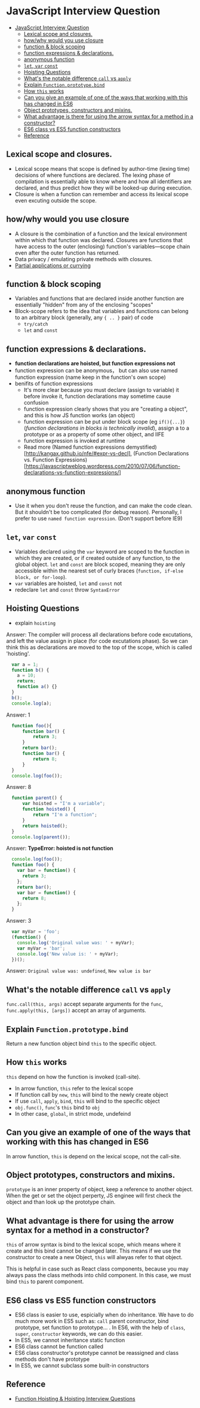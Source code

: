 # JavaScript Interview Question
- [JavaScript Interview Question](#javascript-interview-question)
  - [Lexical scope and closures.](#lexical-scope-and-closures)
  - [how/why would you use closure](#howwhy-would-you-use-closure)
  - [function & block scoping](#function--block-scoping)
  - [function expressions & declarations.](#function-expressions--declarations)
  - [anonymous function](#anonymous-function)
  - [`let`, `var` `const`](#let-var-const)
  - [Hoisting Questions](#hoisting-questions)
  - [What's the notable difference `call` vs `apply`](#whats-the-notable-difference-call-vs-apply)
  - [Explain `Function.prototype.bind`](#explain-functionprototypebind)
  - [How `this` works](#how-this-works)
  - [Can you give an example of one of the ways that working with this has changed in ES6](#can-you-give-an-example-of-one-of-the-ways-that-working-with-this-has-changed-in-es6)
  - [Object prototypes, constructors and mixins.](#object-prototypes-constructors-and-mixins)
  - [What advantage is there for using the arrow syntax for a method in a constructor?](#what-advantage-is-there-for-using-the-arrow-syntax-for-a-method-in-a-constructor)
  - [ES6 class vs ES5 function constructors](#es6-class-vs-es5-function-constructors)
  - [Reference](#reference)

## Lexical scope and closures.
  - Lexical scope means that scope is defined by author-time (lexing time) decisions of where functions are declared. The lexing phase of compilation is essentially able to know where and how all identifiers are declared, and thus predict how they will be looked-up during execution.
  - Closure is when a function can remember and access its lexical scope even excuting outside the scope.

## how/why would you use closure
  - A closure is the combination of a function and the lexical environment within which that function was declared. Closures are functions that have access to the outer (enclosing) function's variables—scope chain even after the outer function has returned.
  - Data privacy / emulating private methods with closures.
  - [Partial applications or currying](https://medium.com/javascript-scene/curry-or-partial-application-8150044c78b8)

## function & block scoping
  - Variables and functions that are declared inside another function are essentially "hidden" from any of the enclosing "scopes"
  -  Block-scope refers to the idea that variables and functions can belong to an arbitrary block (generally, any `{ .. }` pair) of code
     -  `try/catch`
     -  `let` and `const`
## function expressions & declarations.
  - **function declarations are hoisted, but function expressions not**
  - function expression can be anonymous， but can also use named function expression (name keep in the function's own scope)
  - benifits of function expressions
    - It's more clear because you must declare (assign to variable) it before invoke it, function declarations may sometime cause confusion
    - function expression clearly shows that you are "creating a object", and this is how JS function works (an object)
    - function expression can be put under block scope (eg `if(){...}`) (*function declarations in blocks is technically invalid*), assign a to a prototype or as a property of some other object, and IIFE
    - function expression is invoked at runtime
    - Read more (Named function expressions demystified)[http://kangax.github.io/nfe/#expr-vs-decl], (Function Declarations vs. Function Expressions)[https://javascriptweblog.wordpress.com/2010/07/06/function-declarations-vs-function-expressions/]

## anonymous function
  - Use it when you don't reuse the function, and can make the code clean. But it shouldn't be too complicated (for debug reason). Personally, I prefer to use `named function expression`. (Don't support before IE9)

## `let`, `var` `const`
  - Variables declared using the `var` keyword are scoped to the function in which they are created, or if created outside of any function, to the global object. `let` and `const` are block scoped, meaning they are only accessible within the nearest set of curly braces (`function, if-else block, or for-loop`).
  - `var` variables are hoisted, `let` and `const` not
  - redeclare `let` and `const` throw `SyntaxError`



## Hoisting Questions
- explain `hoisting`

Answer: The compiler will process all declarations before code excutations, and left the value assign in place (for code excutations phase). So we can think this as declarations are moved to the top of the scope,
which is called 'hoisting'.

```javascript
  var a = 1;
  function b() {
    a = 10;
    return;
    function a() {}
  }
  b();
  console.log(a);
```

Answer: 1

```javascript
  function foo(){
      function bar() {
          return 3;
      }
      return bar();
      function bar() {
          return 8;
      }
  }
  console.log(foo());
```

Answer: 8

```javascript
  function parent() {
      var hoisted = "I'm a variable";
      function hoisted() {
          return "I'm a function";
      }
      return hoisted();
  }
  console.log(parent());
```

Answer: **TypeError: hoisted is not function**

```javascript
  console.log(foo());
  function foo() {
    var bar = function() {
      return 3;
    };
    return bar();
    var bar = function() {
      return 8;
    };
  }
```

Answer: 3

```javascript
  var myVar = 'foo';
  (function() {
    console.log('Original value was: ' + myVar);
    var myVar = 'bar';
    console.log('New value is: ' + myVar);
  })();
```

Answer: `Original value was: undefined`, `New value is bar`


## What's the notable difference `call` vs `apply`
`func.call(this, args)` accept separate arguments for the `func`, `func.apply(this, [args])` accept an array of arguments.

## Explain `Function.prototype.bind`
Return a new function object bind `this` to the specific object.

## How `this` works
`this` depend on how the function is invoked (call-site).
- In arrow function, `this` refer to the lexical scope
- If function call by `new`, `this` will bind to the newly create object
- If use `call`, `apply`, `bind`, `this` will bind to the specific object
- `obj.func()`, `func`'s `this` bind to `obj`
- In other case, `global`, in strict mode, undefeind

## Can you give an example of one of the ways that working with this has changed in ES6
In arrow function, `this` is depend on the lexical scope, not the call-site.

## Object prototypes, constructors and mixins.
`prototype` is an inner property of object, keep a reference to another object. When the get or set the object perperty, JS enginee will first check the object and than look up the prototype chain.

## What advantage is there for using the arrow syntax for a method in a constructor?
`this` of arrow syntax is bind to the lexical scope, which means where it create and this bind cannot be changed later. This means if we use the constructor to create a new Object, `this` will alwyas refer to that object.

This is helpful in case such as React class components, because you may always pass the class methods into child component. In this case, we must bind `this` to parent component.

## ES6 class vs ES5 function constructors
- ES6 class is easier to use, espicially when do inheritance. We have to do much more work in ES5 such as: `call` parent constructor, bind prototype, set function to prototype... . In ES6, with the help of `class`, `super`, `constructor` keywords, we can do this easier.
- In ES5, we cannot inheritance static function
- ES6 class cannot be function called
- ES6 class constructor's prototype cannot be reassigned and class methods don't have prototype
- In ES5, we cannot subclass some built-in constructors


## Reference
- [Function Hoisting & Hoisting Interview Questions](https://medium.freecodecamp.org/function-hoisting-hoisting-interview-questions-b6f91dbc2be8)

